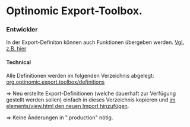 
# Optinomic Export-Toolbox.


### Entwickler

In der Export-Definiton können auch Funktionen übergeben werden. [Vgl. z.B. hier](https://github.com/Optinomic/apps/blob/master/org.optinomic.export.toolbox/definitions/_default_stay.js#L3-L8)



#### Technical
Alle Definitionen werden im folgenden Verzeichnis abgelegt:
[org.optinomic.export.toolbox/definitions](https://github.com/Optinomic/apps/tree/master/org.optinomic.export.toolbox/definitions)

=>  Neu erstellte Export-Definitionen (welche dauerhaft zur Verfügung gestellt werden sollen) einfach in dieses Verzeichnis kopieren und [im elements/view.html den neuen Import hinzufügen](https://github.com/Optinomic/apps/blob/master/org.optinomic.export.toolbox/elements/view.html#L278-L282).    

=>  Keine Änderungen in ".production" nötig.

